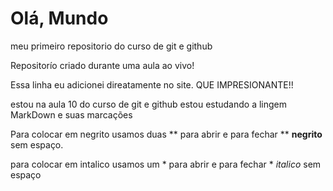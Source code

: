# Olá, Mundo
 meu primeiro repositorio do curso de git e github

 Repositorío criado durante uma aula ao vivo!

Essa linha eu adicionei direatamente no site.  QUE IMPRESIONANTE!!

estou na aula 10 do curso de git e github estou estudando a lingem MarkDown e suas marcações

 Para colocar em negrito usamos duas ** para abrir e para fechar ** **negrito** sem espaço.
 
 para colocar em intalico usamos um * para abrir e para fechar * *italico* sem espaço
 
